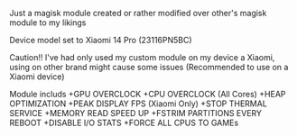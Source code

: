 Just a magisk module created or rather modified over other's magisk module to my likings

Device model set to Xiaomi 14 Pro (23116PN5BC)

Caution!! I've had only used my custom module on my device a Xiaomi, using on other brand might cause some issues
(Recommended to use on a Xiaomi device)

Module includs
+GPU OVERCLOCK
+CPU OVERCLOCK (All Cores)
+HEAP OPTIMIZATION
+PEAK DISPLAY FPS (Xiaomi Only)
+STOP THERMAL SERVICE
+MEMORY READ SPEED UP
+FSTRIM PARTITIONS EVERY REBOOT
+DISABLE I/O STATS
+FORCE ALL CPUS TO GAMEs
